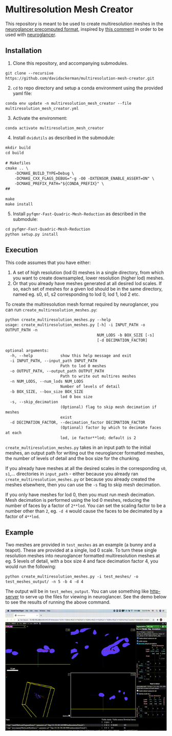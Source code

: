 # Multiresolution Mesh Creator
This repository is meant to be used to create multiresolution meshes in the [neuroglancer precomputed format](https://github.com/google/neuroglancer/blob/master/src/neuroglancer/datasource/precomputed/meshes.md), inspired by [this comment](https://github.com/google/neuroglancer/issues/272#issuecomment-752212014) in order to be used with [neuroglancer](https://github.com/google/neuroglancer).

## Installation
1. Clone this repository, and accompanying submodules.

```
git clone --recursive https://github.com/davidackerman/multiresolution-mesh-creator.git
```
2. `cd` to repo directory and setup a conda environment using the provided yaml file:
```
conda env update -n multiresolution_mesh_creator --file multiresolution_mesh_creator.yml
```
3. Activate the environment:
```
conda activate multiresolution_mesh_creator
```
4. Install `dvidutils` as described in the submodule:
```cd dvidutils
mkdir build
cd build

# Makefiles
cmake .. \
    -DCMAKE_BUILD_TYPE=Debug \
    -DCMAKE_CXX_FLAGS_DEBUG="-g -O0 -DXTENSOR_ENABLE_ASSERT=ON" \
    -DCMAKE_PREFIX_PATH="${CONDA_PREFIX}" \
##

make
make install
```
5. Install `pyfqmr-Fast-Quadric-Mesh-Reduction` as described in the submodule:
```
cd pyfqmr-Fast-Quadric-Mesh-Reduction
python setup.py install
```

## Execution
This code assumes that you have either:
1. A set of high resolution (lod 0) meshes in a single directory, from which you want to create downsampled, lower resolution (higher lod) meshes.
2. Or that you already have meshes generated at all desired lod scales. If so, each set of meshes for a given lod should be in the same directory, named eg. s0, s1, s2 corresponding to lod 0, lod 1, lod 2 etc.

To create the multiresolution mesh format required by neuroglancer, you can run `create_multiresolution_meshes.py`:
```
python create_multiresolution_meshes.py --help
usage: create_multiresolution_meshes.py [-h] -i INPUT_PATH -o OUTPUT_PATH -n
                                        NUM_LODS -b BOX_SIZE [-s]
                                        [-d DECIMATION_FACTOR]

optional arguments:
  -h, --help            show this help message and exit
  -i INPUT_PATH, --input_path INPUT_PATH
                        Path to lod 0 meshes
  -o OUTPUT_PATH, --output_path OUTPUT_PATH
                        Path to write out multires meshes
  -n NUM_LODS, --num_lods NUM_LODS
                        Number of levels of detail
  -b BOX_SIZE, --box_size BOX_SIZE
                        lod 0 box size
  -s, --skip_decimation
                        (Optional) flag to skip mesh decimation if meshes
                        exist
  -d DECIMATION_FACTOR, --decimation_factor DECIMATION_FACTOR
                        (Optional) factor by which to decimate faces at each
                        lod, ie factor**lod; default is 2
```

`create_multiresolution_meshes.py` takes in an input path to the initial meshes, an output path for writing out the neuroglancer formatted meshes, the number of levels of detail and the box size for the chunking. 

If you already have meshes at all the desired scales in the corresponding `s0`, `s1`,... directories in `input_path` - either because you already ran `create_multiresolution_meshes.py` or because you already created the meshes elsewhere, then you can use the `-s` flag to skip mesh decimation. 

If you only have meshes for lod 0, then you must run mesh decimation. Mesh decimation is performed using the lod 0 meshes, reducing the number of faces by a factor of `2**lod`. You can set the scaling factor to be a number other than `2`, eg. `-d 4` would cause the faces to be decimated by a factor of `4**lod`.

## Example
Two meshes are provided in `test_meshes` as an example (a bunny and a teapot). These are provided at a single, lod 0 scale. To turn these single resolution meshes into neuroglancer formatted multiresolution meshes at eg. 5 levels of detail, with a box size 4 and face decimation factor 4, you would run the following:
```
python create_multiresolution_meshes.py -i test_meshes/ -o test_meshes_output/ -n 5 -b 4 -d 4
```

The output will be in `test_mehes_output`. You can use something like [http-server](https://www.npmjs.com/package/http-server) to serve up the files for viewing in neuroglancer. See the demo below to see the results of running the above command.

![Demo](recording/recording.gif)


